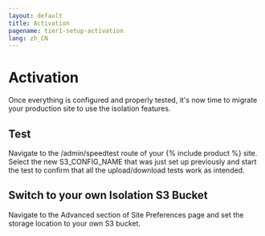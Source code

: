 ```yaml
---
layout: default
title: Activation
pagename: tier1-setup-activation
lang: zh_CN
---
```


# Activation

Once everything is configured and properly tested, it's now time to migrate your production site to use the isolation features.

## Test

Navigate to the /admin/speedtest route of your {% include product %} site. Select the new S3_CONFIG_NAME that was just set up previously and start the test to confirm that all the upload/download tests work as intended.

## Switch to your own Isolation S3 Bucket

Navigate to the Advanced section of Site Preferences page and set the storage location to your own S3 bucket.
